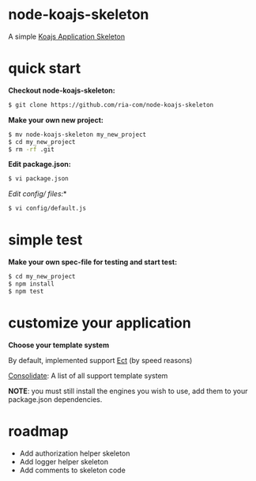 node-koajs-skeleton
===================

A simple [Koajs Application Skeleton](https://github.com/ria-com/node-koajs-skeleton)

quick start
===========

**Checkout node-koajs-skeleton:**

```sh
$ git clone https://github.com/ria-com/node-koajs-skeleton
```

**Make your own new project:**

```sh
$ mv node-koajs-skeleton my_new_project
$ cd my_new_project
$ rm -rf .git
```

**Edit package.json:**

```sh
$ vi package.json
```

**Edit config/* files:**

```sh
$ vi config/default.js
```

simple test
===========

**Make your own spec-file for testing and start test:**

```sh
$ cd my_new_project
$ npm install
$ npm test
```


customize your application
==========================

**Choose your template system**

By default, implemented support [Ect](http://ectjs.com/) (by speed reasons)

[Consolidate](https://github.com/visionmedia/consolidate.js/): A list of all support template system

__NOTE__: you must still install the engines you wish to use, add them to your package.json dependencies.


roadmap
=======

   * Add authorization helper skeleton
   * Add logger helper skeleton
   * Add comments to skeleton code

